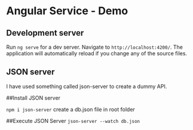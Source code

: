 # Angular Service - Demo



## Development server

Run `ng serve` for a dev server. Navigate to `http://localhost:4200/`. The application will automatically reload if you change any of the source files.

## JSON server

I have used something called json-server to create a dummy API.

##Install JSON server

`npm i json-server`
create a db.json file in root folder

##Execute JSON Server
`json-server --watch db.json`

